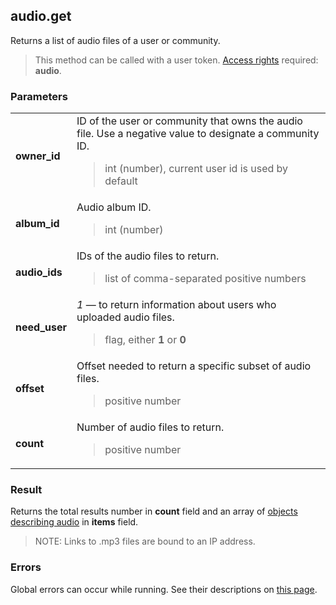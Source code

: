 ## audio.get

Returns a list of audio files of a user or community.

> This method can be called with a user token. [Access rights](https://vk.com/dev/permissions) required: **audio**.

### Parameters

<table>
  <tr>
    <td>
      <b>owner_id</b>
    </td>
    <td>
      ID of the user or community that owns the audio file. Use a negative value to designate a community ID.
      <blockquote>
        int (number), current user id is used by default
      </blockquote>
    </td>
  </tr>
  <tr>
    <td>
      <b>album_id</b>
    </td>
    <td>
      Audio album ID.
      <blockquote>
        int (number)
      </blockquote>
    </td>
  </tr>
  <tr>
    <td>
      <b>audio_ids</b>
    </td>
    <td>
      IDs of the audio files to return.
      <blockquote>
        list of comma-separated positive numbers
      </blockquote>
    </td>
  </tr>
  <tr>
    <td>
      <b>need_user</b>
    </td>
    <td>
      <i>1</i> — to return information about users who uploaded audio files.
      <blockquote>
        flag, either <b>1</b> or <b>0</b>
      </blockquote>
    </td>
  </tr>
  <tr>
    <td>
      <b>offset</b>
    </td>
    <td>
      Offset needed to return a specific subset of audio files.
      <blockquote>
        positive number
      </blockquote>
    </td>
  </tr>
  <tr>
    <td>
      <b>count</b>
    </td>
    <td>
      Number of audio files to return.
      <blockquote>
        positive number
      </blockquote>
    </td>
  </tr>
</table>

### Result

Returns the total results number in <b>count</b> field and an array of [objects describing audio](https://vk.com/dev/objects/audio) in <b>items</b> field.

> NOTE: Links to .mp3 files are bound to an IP address.

### Errors

Global errors can occur while running. See their descriptions on [this page](https://vk.com/dev/errors).